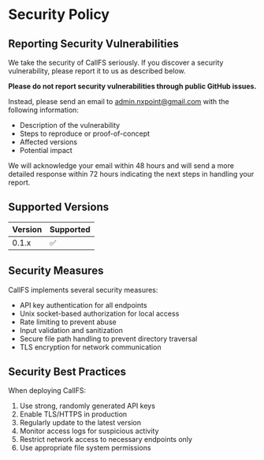 # Security Policy

## Reporting Security Vulnerabilities

We take the security of CallFS seriously. If you discover a security vulnerability, please report it to us as described below.

**Please do not report security vulnerabilities through public GitHub issues.**

Instead, please send an email to [admin.nxpoint@gmail.com](mailto:admin.nxpoint@gmail.com) with the following information:

- Description of the vulnerability
- Steps to reproduce or proof-of-concept
- Affected versions
- Potential impact

We will acknowledge your email within 48 hours and will send a more detailed response within 72 hours indicating the next steps in handling your report.

## Supported Versions

| Version | Supported          |
| ------- | ------------------ |
| 0.1.x   | :white_check_mark: |

## Security Measures

CallFS implements several security measures:

- API key authentication for all endpoints
- Unix socket-based authorization for local access
- Rate limiting to prevent abuse
- Input validation and sanitization
- Secure file path handling to prevent directory traversal
- TLS encryption for network communication

## Security Best Practices

When deploying CallFS:

1. Use strong, randomly generated API keys
2. Enable TLS/HTTPS in production
3. Regularly update to the latest version
4. Monitor access logs for suspicious activity
5. Restrict network access to necessary endpoints only
6. Use appropriate file system permissions
